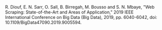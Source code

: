 R. Diouf, E. N. Sarr, O. Sall, B. Birregah, M. Bousso and S. N. Mbaye, "Web Scraping: State-of-the-Art and Areas of Application," 2019 IEEE International Conference on Big Data (Big Data), 2019, pp. 6040-6042, doi: 10.1109/BigData47090.2019.9005594.
